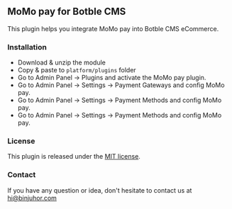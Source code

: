 ## MoMo pay for Botble CMS

This plugin helps you integrate MoMo pay into Botble CMS eCommerce.

### Installation

- Download & unzip the module
- Copy & paste to `platform/plugins` folder
- Go to Admin Panel -> Plugins and activate the MoMo pay plugin.
- Go to Admin Panel -> Settings -> Payment Gateways and config MoMo pay.
- Go to Admin Panel -> Settings -> Payment Methods and config MoMo pay.
- Go to Admin Panel -> Settings -> Payment Methods and config MoMo pay.


### License

This plugin is released under the [MIT license](LICENSE).

### Contact

If you have any question or idea, don't hesitate to contact us at [hi@binjuhor.com](mailto:hi@binjuhor.com)

